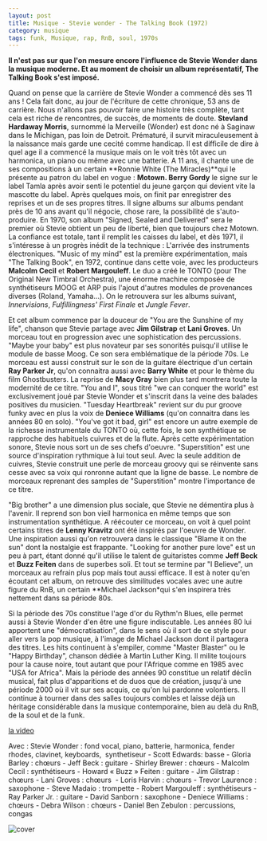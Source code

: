 ```yaml
---
layout: post
title: Musique - Stevie wonder - The Talking Book (1972)
category: musique
tags: funk, Musique, rap, RnB, soul, 1970s
---
```

**Il n'est pas sur que l'on mesure encore l'influence de Stevie Wonder dans la musique moderne. Et au moment de choisir un album représentatif, The Talking Book s'est imposé.**

Quand on pense que la carrière de Stevie Wonder a commencé dès ses 11 ans ! Cela fait donc, au jour de l'écriture de cette chronique, 53 ans de carrière. Nous n'allons pas pouvoir faire une histoire très complète, tant cela est riche de rencontres, de succès, de moments de doute. <b>Stevland Hardaway Morris</b>, surnommé la Merveille (Wonder) est donc né à Saginaw dans le Michigan, pas loin de Detroit. Prématuré, il survit miraculeusement à la naissance mais garde une cecité comme handicap. Il est difficile de dire à quel age il a commencé la musique mais on le voit très tôt avec un harmonica, un piano ou même avec une batterie. A 11 ans, il chante une de ses compositions à un certain **Ronnie White (The Miracles)**qui le présente au patron du label en vogue : **Motown. Berry Gordy** le signe sur le label Tamla après avoir senti le potentiel du jeune garçon qui devient vite la mascotte du label. Après quelques mois, on finit par enregistrer des reprises et un de ses propres titres. Il signe albums sur albums pendant près de 10 ans avant qu'il négocie, chose rare, la possibilité de s'auto-produire. En 1970, son album "Signed, Sealed and Delivered" sera le premier où Stevie obtient un peu de liberté, bien que toujours chez Motown. La confiance est totale, tant il remplit les caisses du label, et dès 1971, il s'intéresse à un progrès inédit de la technique : L'arrivée des instruments électroniques. "Music of my mind" est la première expérimentation, mais "The Talking Book", en 1972, continue dans cette voie, avec les producteurs **Malcolm Cecil** et **Robert Margouleff**. Le duo a créé le TONTO (pour The Original New Timbral Orchestra), une énorme machine composée de synthétiseurs MOOG et ARP puis l'ajout d'autres modules de provenances diverses (Roland, Yamaha...). On le retrouvera sur les albums suivant, <i>Innervisions</i>, <i>Fulfillingness' First Finale</i> et <i>Jungle Fever</i>.

Et cet album commence par la douceur de "You are the Sunshine of my life", chanson que Stevie partage avec **Jim Gilstrap** et **Lani Groves**. Un morceau tout en progression avec une sophistication des percussions. "Maybe your baby" est plus novateur par ses sonorités puisqu'il utilise le module de basse Moog. Ce son sera emblématique de la période 70s. Le morceau est aussi construit sur le son de la guitare électrique d'un certain **Ray Parker Jr**, qu'on connaitra aussi avec **Barry White** et pour le thème du film Ghostbusters. La reprise de **Macy Gray** bien plus tard montrera toute la modernité de ce titre. "You and I", sous titré "we can conquer the world" est exclusivement joué par Stevie Wonder et s'inscrit dans la veine des balades positives du musicien. "Tuesday Heartbreak" revient sur du pur groove funky avec en plus la voix de **Deniece Williams** (qu'on connaitra dans les années 80 en solo). "You've got it bad, girl" est encore un autre exemple de la richesse instrumentale du TONTO où, cette fois, le son synthétique se rapproche des habituels cuivres et de la flute. Après cette expérimentation sonore, Stevie nous sort un de ses chefs d'oeuvre. "Superstition" est une source d'inspiration rythmique à lui tout seul. Avec la seule addition de cuivres, Stevie construit une perle de morceau groovy qui se réinvente sans cesse avec sa voix qui ronronne autant que la ligne de basse. Le nombre de morceaux reprenant des samples de "Superstition" montre l'importance de ce titre.

"Big brother" a une dimension plus sociale, que Stevie ne démentira plus à l'avenir. Il reprend son bon vieil harmonica en même temps que son instrumentation synthétique. A réécouter ce morceau, on voit à quel point certains titres de **Lenny Kravitz** ont été inspirés par l'oeuvre de Wonder. Une inspiration aussi qu'on retrouvera dans le classique "Blame it on the sun" dont la nostalgie est frappante. "Looking for another pure love" est un peu à part, étant donné qu'il utilise le talent de guitaristes comme **Jeff Beck** et **Buzz Feiten** dans de superbes soli. Et tout se termine par "I Believe", un morceaux au refrain plus pop mais tout aussi efficace. Il est à noter qu'en écoutant cet album, on retrouve des similitudes vocales avec une autre figure du RnB, un certain **Michael Jackson*qui s'en inspirera très nettement dans sa période 80s.

Si la période des 70s constitue l'age d'or du Rythm'n Blues, elle permet aussi à Stevie Wonder d'en être une figure indiscutable. Les années 80 lui apportent une "démocratisation", dans le sens où il sort de ce style pour aller vers la pop musique, à l'image de Michael Jackson dont il partagera des titres. Les hits continuent à s'empiler, comme "Master Blaster" ou le "Happy Birthday", chanson dédiée à Martin Luther King. Il milite toujours pour la cause noire, tout autant que pour l'Afrique comme en 1985 avec "USA for Africa". Mais la période des années 90 constitue un relatif déclin musical, fait plus d'apparitions et de duos que de création, jusqu'à une période 2000 où il vit sur ses acquis, ce qu'on lui pardonne volontiers. Il continue à tourner dans des salles toujours combles et laisse déjà un héritage considérable dans la musique contemporaine, bien au delà du RnB, de la soul et de la funk.

[la video](https://www.youtube.com/watch?v=AjsVWSHw5fQ)

Avec : Stevie Wonder : fond vocal, piano, batterie, harmonica, fender rhodes, clavinet, keyboards,  synthetiseur - Scott Edwards: basse - Gloria Barley : chœurs - Jeff Beck : guitare - Shirley Brewer : chœurs - Malcolm Cecil : synthétiseurs - Howard « Buzz » Feiten : guitare - Jim Gilstrap : chœurs - Lani Groves : chœurs  - Loris Harvin : chœurs - Trevor Laurence : saxophone - Steve Madaio : trompette - Robert Margouleff : synthétiseurs - Ray Parker Jr. : guitare - David Sanborn : saxophone - Deniece Williams : chœurs - Debra Wilson : chœurs - Daniel Ben Zebulon : percussions, congas

![cover](http://cheziceman.files.wordpress.com/2015/04/talking_book.jpg)
